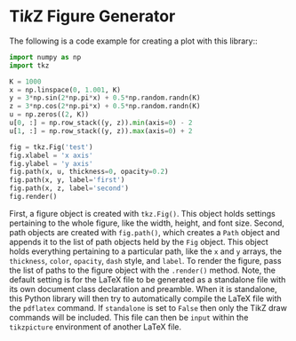 # Ti*k*Z Figure Generator

The following is a code example for creating a plot with this library::

```python
import numpy as np
import tkz

K = 1000
x = np.linspace(0, 1.001, K)
y = 3*np.sin(2*np.pi*x) + 0.5*np.random.randn(K)
z = 3*np.cos(2*np.pi*x) + 0.5*np.random.randn(K)
u = np.zeros((2, K))
u[0, :] = np.row_stack((y, z)).min(axis=0) - 2
u[1, :] = np.row_stack((y, z)).max(axis=0) + 2

fig = tkz.Fig('test')
fig.xlabel = 'x axis'
fig.ylabel = 'y axis'
fig.path(x, u, thickness=0, opacity=0.2)
fig.path(x, y, label='first')
fig.path(x, z, label='second')
fig.render()
```

First, a figure object is created with `tkz.Fig()`. This object holds settings
pertaining to the whole figure, like the width, height, and font size. Second,
path objects are created with `fig.path()`, which creates a `Path` object and
appends it to the list of path objects held by the `Fig` object. This object
holds everything pertaining to a particular path, like the `x` and `y` arrays,
the `thickness`, `color`, `opacity`, `dash` style, and `label`. To render the
figure, pass the list of paths to the figure object with the `.render()` method.
Note, the default setting is for the LaTeX file to be generated as a standalone
file with its own document class declaration and preamble. When it is
standalone, this Python library will then try to automatically compile the LaTeX
file with the `pdflatex` command. If `standalone` is set to `False` then only
the TikZ draw commands will be included. This file can then be `input` within
the `tikzpicture` environment of another LaTeX file.
